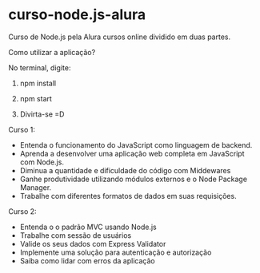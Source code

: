 # curso-node.js-alura
Curso de Node.js pela Alura cursos online dividido em duas partes.

Como utilizar a aplicação?

No terminal, digite:

1) npm install

2) npm start

3) Divirta-se =D

Curso 1:

- Entenda o funcionamento do JavaScript como linguagem de backend.
- Aprenda a desenvolver uma aplicação web completa em JavaScript com Node.js.
- Diminua a quantidade e dificuldade do código com Middewares
- Ganhe produtividade utilizando módulos externos e o Node Package Manager.
- Trabalhe com diferentes formatos de dados em suas requisições.

Curso 2:

- Entenda o o padrão MVC usando Node.js
- Trabalhe com sessão de usuários
- Valide os seus dados com Express Validator
- Implemente uma solução para autenticação e autorização
- Saiba como lidar com erros da aplicação
